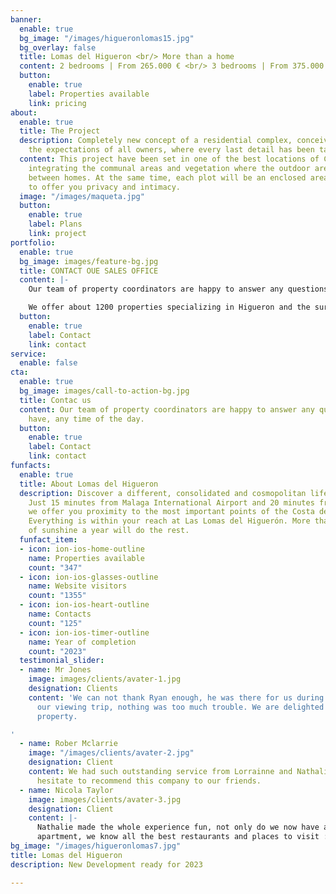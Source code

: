 ```yaml
---
banner:
  enable: true
  bg_image: "/images/higueronlomas15.jpg"
  bg_overlay: false
  title: Lomas del Higueron <br/> More than a home
  content: 2 bedrooms | From 265.000 € <br/> 3 bedrooms | From 375.000 €
  button:
    enable: true
    label: Properties available
    link: pricing
about:
  enable: true
  title: The Project
  description: Completely new concept of a residential complex, conceived to meet
    the expectations of all owners, where every last detail has been taken care of.
  content: This project have been set in one of the best locations of Costa del Sol,
    integrating the communal areas and vegetation where the outdoor areas flow seamlessly
    between homes. At the same time, each plot will be an enclosed area with security
    to offer you privacy and intimacy.
  image: "/images/maqueta.jpg"
  button:
    enable: true
    label: Plans
    link: project
portfolio:
  enable: true
  bg_image: images/feature-bg.jpg
  title: CONTACT OUE SALES OFFICE
  content: |-
    Our team of property coordinators are happy to answer any questions you have, any time of the day.

    We offer about 1200 properties specializing in Higueron and the surrounding areas. Through close links with developers, local and national banks and individual owners we are able to source the very best properties. We update our portfolio on a daily basis and distressed sales to make sure that our clients get the very best deals available.
  button:
    enable: true
    label: Contact
    link: contact
service:
  enable: false
cta:
  enable: true
  bg_image: images/call-to-action-bg.jpg
  title: Contac us
  content: Our team of property coordinators are happy to answer any questions you
    have, any time of the day.
  button:
    enable: true
    label: Contact
    link: contact
funfacts:
  enable: true
  title: About Lomas del Higueron
  description: Discover a different, consolidated and cosmopolitan lifestyle. <br>
    Just 15 minutes from Malaga International Airport and 20 minutes from Marbella,
    we offer you proximity to the most important points of the Costa del Sol. <br>
    Everything is within your reach at Las Lomas del Higuerón. More than 320 days
    of sunshine a year will do the rest.
  funfact_item:
  - icon: ion-ios-home-outline
    name: Properties available
    count: "347"
  - icon: ion-ios-glasses-outline
    name: Website visitors
    count: "1355"
  - icon: ion-ios-heart-outline
    name: Contacts
    count: "125"
  - icon: ion-ios-timer-outline
    name: Year of completion
    count: "2023"
  testimonial_slider:
  - name: Mr Jones
    image: images/clients/avater-1.jpg
    designation: Clients
    content: 'We can not thank Ryan enough, he was there for us during the whole of
      our viewing trip, nothing was too much trouble. We are delighted with our new
      property.

'
  - name: Rober Mclarrie
    image: "/images/clients/avater-2.jpg"
    designation: Client
    content: We had such outstanding service from Lorrainne and Nathalie, we did not
      hesitate to recommend this company to our friends.
  - name: Nicola Taylor
    image: images/clients/avater-3.jpg
    designation: Client
    content: |-
      Nathalie made the whole experience fun, not only do we now have a beautiful
      apartment, we know all the best restaurants and places to visit :)
bg_image: "/images/higueronlomas7.jpg"
title: Lomas del Higueron
description: New Development ready for 2023

---
```

